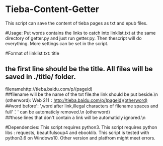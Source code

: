 # Tieba-Content-Getter
This script can save the content of tieba pages as txt and epub files.

#Usage:
Put words contains the links to catch into linklist.txt at the same directory of getter.py and just run getter.py. Then thescript will do everything. More settings can be set in the script.

#Format of linklist.txt:
title
## the first line should be the title. All files will be saved in ./title/ folder.
filenamehttp://tieba.baidu.com/p/(pageid)                           
##filename will be the name of the txt file.the link should be put beside.\n
(otherword): Web 211：http://tieba.baidu.com/p/(pageid)(otherword)  
##word before': ',word after link,illegal characters of filename spaces and full'：' can be automaticly removed.\n
(otherword)                                                         
##those lines that don't contain a link will be automaticly ignored.\n

#Dependencies:
This script requires python3.
This script requires python libs : requests, beautifulsoup4 and ebooklib.
This script is tested with python3.6 on Windows10. Other version and platfrom might meet errors.
